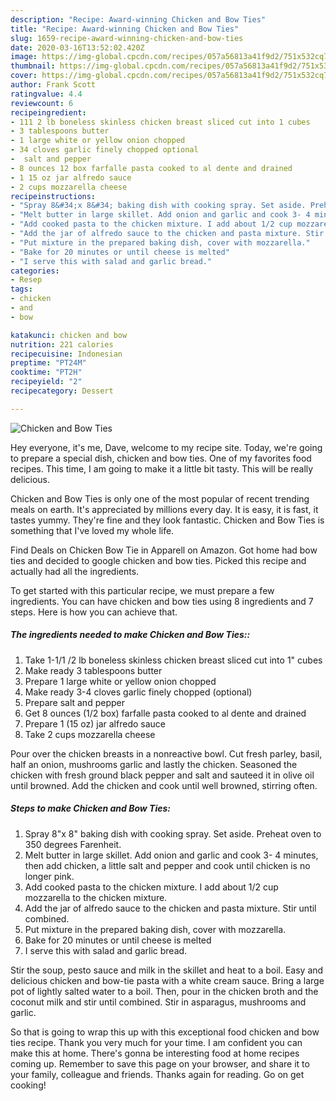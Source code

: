 ```yaml
---
description: "Recipe: Award-winning Chicken and Bow Ties"
title: "Recipe: Award-winning Chicken and Bow Ties"
slug: 1659-recipe-award-winning-chicken-and-bow-ties
date: 2020-03-16T13:52:02.420Z
image: https://img-global.cpcdn.com/recipes/057a56813a41f9d2/751x532cq70/chicken-and-bow-ties-recipe-main-photo.jpg
thumbnail: https://img-global.cpcdn.com/recipes/057a56813a41f9d2/751x532cq70/chicken-and-bow-ties-recipe-main-photo.jpg
cover: https://img-global.cpcdn.com/recipes/057a56813a41f9d2/751x532cq70/chicken-and-bow-ties-recipe-main-photo.jpg
author: Frank Scott
ratingvalue: 4.4
reviewcount: 6
recipeingredient:
- 111 2 lb boneless skinless chicken breast sliced cut into 1 cubes
- 3 tablespoons butter
- 1 large white or yellow onion chopped
- 34 cloves garlic finely chopped optional
-  salt and pepper
- 8 ounces 12 box farfalle pasta cooked to al dente and drained
- 1 15 oz jar alfredo sauce
- 2 cups mozzarella cheese
recipeinstructions:
- "Spray 8&#34;x 8&#34; baking dish with cooking spray. Set aside. Preheat oven to 350 degrees Farenheit."
- "Melt butter in large skillet. Add onion and garlic and cook 3- 4 minutes, then add chicken, a little salt and pepper and cook until chicken is no longer pink."
- "Add cooked pasta to the chicken mixture. I add about 1/2 cup mozzarella to the chicken mixture."
- "Add the jar of alfredo sauce to the chicken and pasta mixture. Stir until combined."
- "Put mixture in the prepared baking dish, cover with mozzarella."
- "Bake for 20 minutes or until cheese is melted"
- "I serve this with salad and garlic bread."
categories:
- Resep
tags:
- chicken
- and
- bow

katakunci: chicken and bow
nutrition: 221 calories
recipecuisine: Indonesian
preptime: "PT24M"
cooktime: "PT2H"
recipeyield: "2"
recipecategory: Dessert

---
```



![Chicken and Bow Ties](https://img-global.cpcdn.com/recipes/057a56813a41f9d2/751x532cq70/chicken-and-bow-ties-recipe-main-photo.jpg)

Hey everyone, it's me, Dave, welcome to my recipe site. Today, we're going to prepare a special dish, chicken and bow ties. One of my favorites food recipes. This time, I am going to make it a little bit tasty. This will be really delicious.

Chicken and Bow Ties is only one of the most popular of recent trending meals on earth. It's appreciated by millions every day. It is easy, it is fast, it tastes yummy. They're fine and they look fantastic. Chicken and Bow Ties is something that I've loved my whole life.

Find Deals on Chicken Bow Tie in Apparell on Amazon. Got home had bow ties and decided to google chicken and bow ties. Picked this recipe and actually had all the ingredients.


To get started with this particular recipe, we must prepare a few ingredients. You can have chicken and bow ties using 8 ingredients and 7 steps. Here is how you can achieve that.

##### The ingredients needed to make Chicken and Bow Ties::

1. Take 1-1/1 /2 lb boneless skinless chicken breast sliced cut into 1&#34; cubes
1. Make ready 3 tablespoons butter
1. Prepare 1 large white or yellow onion chopped
1. Make ready 3-4 cloves garlic finely chopped (optional)
1. Prepare  salt and pepper
1. Get 8 ounces (1/2 box) farfalle pasta cooked to al dente and drained
1. Prepare 1 (15 oz) jar alfredo sauce
1. Take 2 cups mozzarella cheese


Pour over the chicken breasts in a nonreactive bowl. Cut fresh parley, basil, half an onion, mushrooms garlic and lastly the chicken. Seasoned the chicken with fresh ground black pepper and salt and sauteed it in olive oil until browned. Add the chicken and cook until well browned, stirring often. 

##### Steps to make Chicken and Bow Ties:

1. Spray 8&#34;x 8&#34; baking dish with cooking spray. Set aside. Preheat oven to 350 degrees Farenheit.
1. Melt butter in large skillet. Add onion and garlic and cook 3- 4 minutes, then add chicken, a little salt and pepper and cook until chicken is no longer pink.
1. Add cooked pasta to the chicken mixture. I add about 1/2 cup mozzarella to the chicken mixture.
1. Add the jar of alfredo sauce to the chicken and pasta mixture. Stir until combined.
1. Put mixture in the prepared baking dish, cover with mozzarella.
1. Bake for 20 minutes or until cheese is melted
1. I serve this with salad and garlic bread.


Stir the soup, pesto sauce and milk in the skillet and heat to a boil. Easy and delicious chicken and bow-tie pasta with a white cream sauce. Bring a large pot of lightly salted water to a boil. Then, pour in the chicken broth and the coconut milk and stir until combined. Stir in asparagus, mushrooms and garlic. 

So that is going to wrap this up with this exceptional food chicken and bow ties recipe. Thank you very much for your time. I am confident you can make this at home. There's gonna be interesting food at home recipes coming up. Remember to save this page on your browser, and share it to your family, colleague and friends. Thanks again for reading. Go on get cooking!
